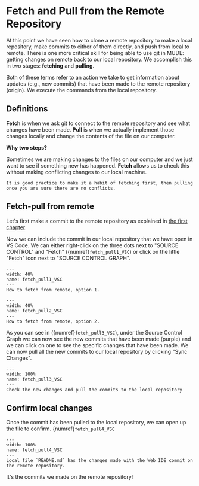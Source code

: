 # Fetch and Pull from the Remote Repository

At this point we have seen how to clone a remote repository to make a local repository, make commits to either of them directly, and push from local to remote. There is one more critical skill for being able to use git in MUDE: getting changes on remote back to our local repository. We accomplish this in two stages: **fetching** and **pulling**.

Both of these terms refer to an action we take to get information about updates (e.g., new commits) that have been made to the remote repository (origin). We execute the commands from the local repository.

## Definitions

**Fetch** is when we ask git to connect to the remote repository and see what changes have been made. **Pull** is when we actually implement those changes locally and change the contents of the file on our computer.

**Why two steps?**

Sometimes we are making changes to the files on our computer and we just want to see if something new has happened. **Fetch** allows us to check this without making conflicting changes to our local machine.

```{note}
It is good practice to make it a habit of fetching first, then pulling once you are sure there are no conflicts.
```

## Fetch-pull from remote

Let's first make a commit to the remote repository as explained in [the first chapter](commits_remote.md)

Now we can include the commit in our local repository that we have open in VS Code. We can either right-click on the three dots next to "SOURCE CONTROL" and "Fetch" ({numref}`fetch_pull1_VSC`) or click on the little "Fetch" icon next to "SOURCE CONTROL GRAPH".

```{figure} images/fetch_pull1.png
---
width: 40%
name: fetch_pull1_VSC
---
How to fetch from remote, option 1.
```
```{figure} images/fetch_pull2.png
---
width: 40%
name: fetch_pull2_VSC
---
How to fetch from remote, option 2.
```

As you can see in ({numref}`fetch_pull3_VSC`), under the Source Control Graph we can now see the new commits that have been made (purple) and we can click on one to see the specific changes that have been made. We can now pull all the new commits to our local repository by clicking "Sync Changes".

```{figure} images/fetch_pull3.png
---
width: 100%
name: fetch_pull3_VSC
---
Check the new changes and pull the commits to the local repository
```

## Confirm local changes

Once the commit has been pulled to the local repository, we can open up the file to confirm.
{numref}`fetch_pull4_VSC`

```{figure} images/fetch_pull4.png
---
width: 100%
name: fetch_pull4_VSC
---
Local file `README.md` has the changes made with the Web IDE commit on the remote repository.
```

It's the commits we made on the remote repository!